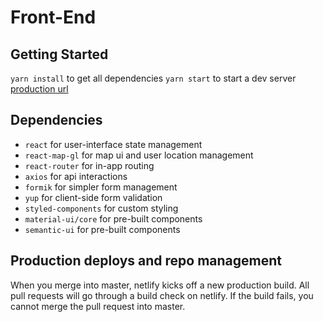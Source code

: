 # Front-End

## Getting Started

`yarn install` to get all dependencies
`yarn start` to start a dev server
[production url](https://fish-friends.netlify.com/)

## Dependencies

- `react` for user-interface state management
- `react-map-gl` for map ui and user location management
- `react-router` for in-app routing
- `axios` for api interactions
- `formik` for simpler form management
- `yup` for client-side form validation
- `styled-components` for custom styling
- `material-ui/core` for pre-built components
- `semantic-ui` for pre-built components

## Production deploys and repo management

When you merge into master, netlify kicks off a new production build. All pull requests will go through a build check on netlify. If the build fails, you cannot merge the pull request into master.
